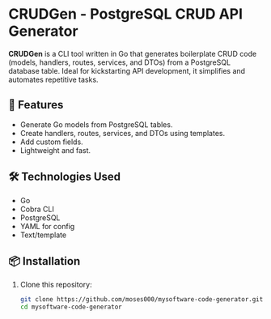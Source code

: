# CRUDGen - PostgreSQL CRUD API Generator

**CRUDGen** is a CLI tool written in Go that generates boilerplate CRUD code (models, handlers, routes, services, and DTOs) from a PostgreSQL database table. Ideal for kickstarting API development, it simplifies and automates repetitive tasks.

## 🚀 Features

- Generate Go models from PostgreSQL tables.
- Create handlers, routes, services, and DTOs using templates.
- Add custom fields.
- Lightweight and fast.

## 🛠️ Technologies Used

- Go
- Cobra CLI
- PostgreSQL
- YAML for config
- Text/template

## 📦 Installation

1. Clone this repository:
   ```bash
   git clone https://github.com/moses000/mysoftware-code-generator.git
   cd mysoftware-code-generator
